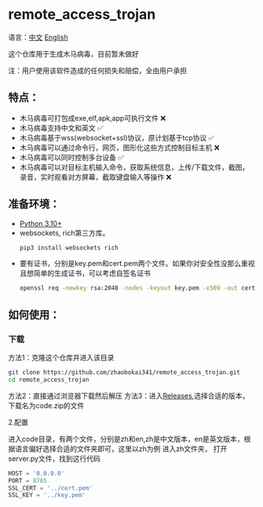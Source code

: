 # remote_access_trojan

语言：[中文](README.md) [English](README_en.md)

这个仓库用于生成木马病毒，目前暂未做好

注：用户使用该软件造成的任何损失和赔偿，全由用户承担

## 特点：
- 木马病毒可打包成exe,elf,apk,app可执行文件 ❌
- 木马病毒支持中文和英文 ✅
- 木马病毒基于wss(websocket+ssl)协议，原计划基于tcp协议 ✅
- 木马病毒可以通过命令行，网页，图形化这些方式控制目标主机 ❌
- 木马病毒可以同时控制多台设备 ✅
- 木马病毒可以对目标主机输入命令，获取系统信息，上传/下载文件，截图，录音，实时观看对方屏幕，截取键盘输入等操作 ❌

## 准备环境：
- [Python 3.10+](https://www.python.org/downloads/)
- websockets, rich第三方库。
  ```bash
  pip3 install websockets rich
  ```
- 要有证书，分别是key.pem和cert.pem两个文件。如果你对安全性没那么重视且想简单的生成证书，可以考虑自签名证书
  ```bash
  openssl req -newkey rsa:2048 -nodes -keyout key.pem -x509 -out cert.pem -days 99999 -subj "/CN=localhost"
  ```

## 如何使用：
### 下载
方法1：克隆这个仓库并进入该目录
```bash
git clone https://github.com/zhaobokai341/remote_access_trojan.git
cd remote_access_trojan
```
方法2：直接通过浏览器下载然后解压
方法3：进入[Releases](https://github.com/zhaobokai341/remote_access_trojan/releases),选择合适的版本，下载名为code.zip的文件

2.配置

进入code目录，有两个文件，分别是zh和en,zh是中文版本，en是英文版本，根据语言偏好选择合适的文件夹即可，这里以zh为例
进入zh文件夹， 打开server.py文件，找到这行代码
```python
HOST = '0.0.0.0' 
PORT = 8765
SSL_CERT = '../cert.pem' 
SSL_KEY = '../key.pem'
```
